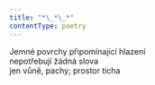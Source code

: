 ```yaml
---
title: "*\_*\_*"
contentType: poetry
---
```


<section>

Jemné povrchy připomínající hlazení  
nepotřebují žádná slova  
jen vůně, pachy; prostor ticha

</section>
